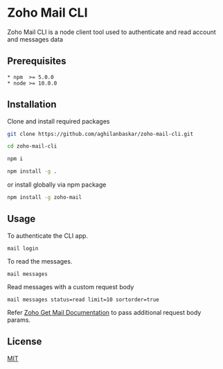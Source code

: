 # Zoho Mail CLI

Zoho Mail CLI is a node client tool used to authenticate and read account and messages data

## Prerequisites
    * npm  >= 5.0.0
    * node >= 10.0.0

## Installation

Clone and install required packages
```bash
git clone https://github.com/aghilanbaskar/zoho-mail-cli.git

cd zoho-mail-cli

npm i

npm install -g .
```

or install globally via npm package
```sh
npm install -g zoho-mail
```

## Usage

To authenticate the CLI app.
```cli
mail login
```
To read the messages.
```cli
mail messages
```
Read messages with a custom request body
```CLI
mail messages status=read limit=10 sortorder=true
```
Refer [Zoho Get Mail Documentation](https://www.zoho.com/mail/help/api/get-emails-list.html) to pass additional request body params.

## License
[MIT](https://choosealicense.com/licenses/mit/)